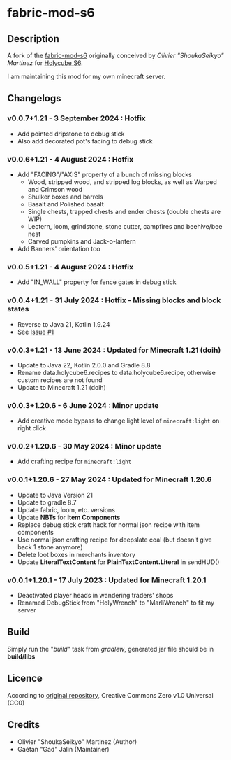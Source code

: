 # fabric-mod-s6

## Description

A fork of the [fabric-mod-s6](https://gitlab.com/holycube/fabric-mod-s6) originally conceived by *Olivier "ShoukaSeikyo" Martinez* for [Holycube S6](https://www.holycube.fr/).

I am maintaining this mod for my own minecraft server.

## Changelogs

### v0.0.7+1.21 - 3 September 2024 : Hotfix

- Add pointed dripstone to debug stick
- Also add decorated pot's facing to debug stick

### v0.0.6+1.21 - 4 August 2024 : Hotfix

- Add "FACING"/"AXIS" property of a bunch of missing blocks
  - Wood, stripped wood, and stripped log blocks, as well as Warped and Crimson wood
  - Shulker boxes and barrels
  - Basalt and Polished basalt
  - Single chests, trapped chests and ender chests (double chests are WIP)
  - Lectern, loom, grindstone, stone cutter, campfires and beehive/bee nest
  - Carved pumpkins and Jack-o-lantern
- Add Banners' orientation too

### v0.0.5+1.21 - 4 August 2024 : Hotfix

- Add "IN_WALL" property for fence gates in debug stick

### v0.0.4+1.21 - 31 July 2024 : Hotfix - Missing blocks and block states

- Reverse to Java 21, Kotlin 1.9.24
- See [Issue #1](https://github.com/AarnoldGad/fabric-mod-s6/issues/1)

### v0.0.3+1.21 - 13 June 2024 : Updated for **Minecraft 1.21** (doih)

- Update to Java 22, Kotlin 2.0.0 and Gradle 8.8
- Rename data.holycube6.recipes to data.holycube6.recipe, otherwise custom recipes are not found
- Update to Minecraft 1.21 (doih)

### v0.0.3+1.20.6 - 6 June 2024 : Minor update

- Add creative mode bypass to change light level of `minecraft:light` on right click

### v0.0.2+1.20.6 - 30 May 2024 : Minor update

- Add crafting recipe for `minecraft:light`

### v0.0.1+1.20.6 - 27 May 2024 : Updated for **Minecraft 1.20.6**

- Update to Java Version 21
- Update to gradle 8.7
- Update fabric, loom, etc. versions
- Update **NBTs** for **Item Components**
- Replace debug stick craft hack for normal json recipe with item components
- Use normal json crafting recipe for deepslate coal (but doesn't give back 1 stone anymore)
- Delete loot boxes in merchants inventory
- Update **LiteralTextContent** for **PlainTextContent.Literal** in sendHUD()

### v0.0.1+1.20.1 - 17 July 2023 : Updated for **Minecraft 1.20.1**
- Deactivated player heads in wandering traders' shops
- Renamed DebugStick from "HolyWrench" to "MarliWrench" to fit my server

## Build

Simply run the "*build*" task from *gradlew*, generated jar file should be in **build/libs**

## Licence

According to [original repository](https://gitlab.com/holycube/fabric-mod-s6), Creative Commons Zero v1.0 Universal (CC0)

## Credits

- Olivier "ShoukaSeikyo" Martinez (Author)
- Gaétan "Gad" Jalin (Maintainer)
